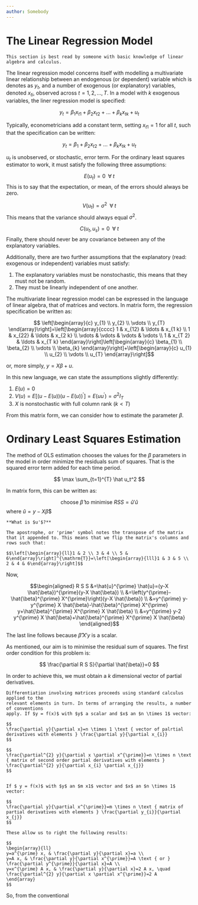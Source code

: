 ```yaml
---
author: Somebody
---
```


# The Linear Regression Model

```{note}
This section is best read by someone with basic knowledge of linear algebra and calculus.
```

The linear regression model concerns itself with modelling a multivariate linear relationship between an endogenous (or dependent) variable which is denotes as $y_t$, and a number of exogenous (or explanatory) variables, denoted $x_{ti}$, observed across $t = 1, 2, ... , T$. In a model with $k$ exogenous variables, the liner regression model is specified:

$$ y_t = \beta_1 x_{t1} + \beta_2 x_{t2} + ... + \beta_{k} x_{tk} + u_t$$

Typically, econometricians add a constant term, setting $x_{t1} = 1$ for all $t$, such that the specification can be written:

$$ y_t = \beta_1 + \beta_2 x_{t2} + ... + \beta_{k} x_{tk} + u_t$$

$u_t$ is unobserved, or stochastic, error term. For the ordinary least squares estimator to work, it must satisfy the following three assumptions:

$$E(u_t) = 0 \;\; \forall \; t$$
This is to say that the expectation, or mean, of the errors should always be zero.

$$V(u_t) = \sigma^2 \;\; \forall \; t$$
This means that the variance should always equal $\sigma^2$.

$$C(u_t, u_s) = 0 \;\; \forall \; t$$
Finally, there should never be any covariance between any of the explanatory variables.

Additionally, there are two further assumptions that the explanatory (read: exogenous or independent) variables must satisfy:

1. The explanatory variables must be nonstochastic, this means that they must not be random.
2. They must be linearly independent of one another.

The multivariate linear regression model can be expressed in the language of linear algebra, that of matrices and vectors. In matrix form, the regression specification be written as:

$$ \left[\begin{array}{c}
y_{1} \\
y_{2} \\
\vdots \\
y_{T}
\end{array}\right]=\left[\begin{array}{cccc}
1 & x_{12} & \ldots & x_{1 k} \\
1 & x_{22} & \ldots & x_{2 k} \\
\vdots & \vdots & \vdots & \vdots \\
1 & x_{T 2} & \ldots & x_{T k}
\end{array}\right]\left[\begin{array}{c}
\beta_{1} \\
\beta_{2} \\
\vdots \\
\beta_{k}
\end{array}\right]+\left[\begin{array}{c}
u_{1} \\
u_{2} \\
\vdots \\
u_{T}
\end{array}\right]$$

or, more simply, $y = X \beta + u$.

In this new language, we can state the assumptions slightly differently:

1. $E(u) = 0$
2. $V(u)=E\left[(u-E(u))(u-E(u))^{\prime}\right]=E\left(u u^{\prime}\right)=\sigma^{2} I_{T}$
3. $X$ is nonstochastic with full column rank ($k < T$)

From this matrix form, we can consider how to estimate the parameter $\beta$.

# Ordinary Least Squares Estimation

The method of OLS estimation chooses the values for the $\beta$ parameters in the model in order minimize the residuals sum of squares. That is the squared error term added for each time period.

$$ \max \sum_{t=1}^{T} \hat u_t^2 $$

In matrix form, this can be written as:

$$ \text{choose } \hat \beta \text{ to minimise } RSS = \hat u'\hat u$$
where $\hat u = y - X \hat \beta$$

```{note}
**What is $u'$?**

The apostrophe, or 'prime' symbol notes the transpose of the matrix that it appended to. This means that we flip the matrix's columns and rows such that:

$$\left[\begin{array}{ll}1 & 2 \\ 3 & 4 \\ 5 & 6\end{array}\right]^{\mathrm{T}}=\left[\begin{array}{lll}1 & 3 & 5 \\ 2 & 4 & 6\end{array}\right]$$

```

Now, 

$$\begin{aligned} R S S &=\hat{u}^{\prime} \hat{u}=(y-X \hat{\beta})^{\prime}(y-X \hat{\beta}) \\ &=\left(y^{\prime}-\hat{\beta}^{\prime} X^{\prime}\right)(y-X \hat{\beta}) \\ &=y^{\prime} y-y^{\prime} X \hat{\beta}-\hat{\beta}^{\prime} X^{\prime} y+\hat{\beta}^{\prime} X^{\prime} X \hat{\beta} \\ &=y^{\prime} y-2 y^{\prime} X \hat{\beta}+\hat{\beta}^{\prime} X^{\prime} X \hat{\beta} \end{aligned}$$

The last line follows because $\hat \beta' X' y$ is a scalar.

As mentioned, our aim is to minimise the residual sum of squares. The first order condition for this problem is:

$$
\frac{\partial R S S}{\partial \hat{\beta}}=0
$$

In order to achieve this, we must obtain a $k$ dimensional vector of partial derivatives. 

```{note}
Differentiation involving matrices proceeds using standard calculus applied to the
relevant elements in turn. In terms of arranging the results, a number of conventions
apply. If $y = f(x)$ with $y$ a scalar and $x$ an $n \times 1$ vector:

$$
\frac{\partial y}{\partial x}=n \times 1 \text { vector of palrtial derivatives with elements } \frac{\partial y}{\partial x_{i}}
$$

$$
\frac{\partial^{2} y}{\partial x \partial x^{\prime}}=n \times n \text { matrix of second order partial derivatives with elements } \frac{\partial^{2} y}{\partial x_{i} \partial x_{j}}
$$


If $ y = f(x)$ with $y$ an $m x1$ vector and $x$ an $n \times 1$ vector:

$$
\frac{\partial y}{\partial x^{\prime}}=m \times n \text { matrix of partial derivatives with elements } \frac{\partial y_{i}}{\partial x_{j}}
$$

These allow us to right the following results:

$$
\begin{array}{ll}
y=a^{\prime} x, & \frac{\partial y}{\partial x}=a \\
y=A x, & \frac{\partial y}{\partial x^{\prime}}=A \text { or } \frac{\partial y^{\prime}}{\partial x}=A \\
y=x^{\prime} A x, & \frac{\partial y}{\partial x}=2 A x, \quad \frac{\partial^{2} y}{\partial x \partial x^{\prime}}=2 A
\end{array}
$$
```

So, from the conventional 